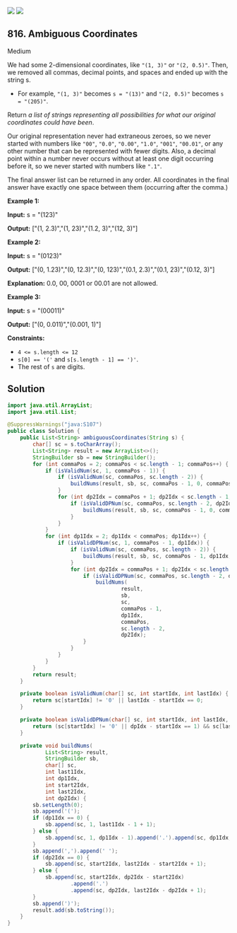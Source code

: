 [![](https://img.shields.io/github/stars/javadev/LeetCode-in-Java?label=Stars&style=flat-square)](https://github.com/javadev/LeetCode-in-Java)
[![](https://img.shields.io/github/forks/javadev/LeetCode-in-Java?label=Fork%20me%20on%20GitHub%20&style=flat-square)](https://github.com/javadev/LeetCode-in-Java/fork)

## 816\. Ambiguous Coordinates

Medium

We had some 2-dimensional coordinates, like `"(1, 3)"` or `"(2, 0.5)"`. Then, we removed all commas, decimal points, and spaces and ended up with the string s.

*   For example, `"(1, 3)"` becomes `s = "(13)"` and `"(2, 0.5)"` becomes `s = "(205)"`.

Return _a list of strings representing all possibilities for what our original coordinates could have been_.

Our original representation never had extraneous zeroes, so we never started with numbers like `"00"`, `"0.0"`, `"0.00"`, `"1.0"`, `"001"`, `"00.01"`, or any other number that can be represented with fewer digits. Also, a decimal point within a number never occurs without at least one digit occurring before it, so we never started with numbers like `".1"`.

The final answer list can be returned in any order. All coordinates in the final answer have exactly one space between them (occurring after the comma.)

**Example 1:**

**Input:** s = "(123)"

**Output:** ["(1, 2.3)","(1, 23)","(1.2, 3)","(12, 3)"]

**Example 2:**

**Input:** s = "(0123)"

**Output:** ["(0, 1.23)","(0, 12.3)","(0, 123)","(0.1, 2.3)","(0.1, 23)","(0.12, 3)"]

**Explanation:** 0.0, 00, 0001 or 00.01 are not allowed.

**Example 3:**

**Input:** s = "(00011)"

**Output:** ["(0, 0.011)","(0.001, 1)"]

**Constraints:**

*   `4 <= s.length <= 12`
*   `s[0] == '('` and `s[s.length - 1] == ')'`.
*   The rest of `s` are digits.

## Solution

```java
import java.util.ArrayList;
import java.util.List;

@SuppressWarnings("java:S107")
public class Solution {
    public List<String> ambiguousCoordinates(String s) {
        char[] sc = s.toCharArray();
        List<String> result = new ArrayList<>();
        StringBuilder sb = new StringBuilder();
        for (int commaPos = 2; commaPos < sc.length - 1; commaPos++) {
            if (isValidNum(sc, 1, commaPos - 1)) {
                if (isValidNum(sc, commaPos, sc.length - 2)) {
                    buildNums(result, sb, sc, commaPos - 1, 0, commaPos, sc.length - 2, 0);
                }
                for (int dp2Idx = commaPos + 1; dp2Idx < sc.length - 1; dp2Idx++) {
                    if (isValidDPNum(sc, commaPos, sc.length - 2, dp2Idx)) {
                        buildNums(result, sb, sc, commaPos - 1, 0, commaPos, sc.length - 2, dp2Idx);
                    }
                }
            }
            for (int dp1Idx = 2; dp1Idx < commaPos; dp1Idx++) {
                if (isValidDPNum(sc, 1, commaPos - 1, dp1Idx)) {
                    if (isValidNum(sc, commaPos, sc.length - 2)) {
                        buildNums(result, sb, sc, commaPos - 1, dp1Idx, commaPos, sc.length - 2, 0);
                    }
                    for (int dp2Idx = commaPos + 1; dp2Idx < sc.length - 1; dp2Idx++) {
                        if (isValidDPNum(sc, commaPos, sc.length - 2, dp2Idx)) {
                            buildNums(
                                    result,
                                    sb,
                                    sc,
                                    commaPos - 1,
                                    dp1Idx,
                                    commaPos,
                                    sc.length - 2,
                                    dp2Idx);
                        }
                    }
                }
            }
        }
        return result;
    }

    private boolean isValidNum(char[] sc, int startIdx, int lastIdx) {
        return sc[startIdx] != '0' || lastIdx - startIdx == 0;
    }

    private boolean isValidDPNum(char[] sc, int startIdx, int lastIdx, int dpIdx) {
        return (sc[startIdx] != '0' || dpIdx - startIdx == 1) && sc[lastIdx] != '0';
    }

    private void buildNums(
            List<String> result,
            StringBuilder sb,
            char[] sc,
            int last1Idx,
            int dp1Idx,
            int start2Idx,
            int last2Idx,
            int dp2Idx) {
        sb.setLength(0);
        sb.append('(');
        if (dp1Idx == 0) {
            sb.append(sc, 1, last1Idx - 1 + 1);
        } else {
            sb.append(sc, 1, dp1Idx - 1).append('.').append(sc, dp1Idx, last1Idx - dp1Idx + 1);
        }
        sb.append(',').append(' ');
        if (dp2Idx == 0) {
            sb.append(sc, start2Idx, last2Idx - start2Idx + 1);
        } else {
            sb.append(sc, start2Idx, dp2Idx - start2Idx)
                    .append('.')
                    .append(sc, dp2Idx, last2Idx - dp2Idx + 1);
        }
        sb.append(')');
        result.add(sb.toString());
    }
}
```